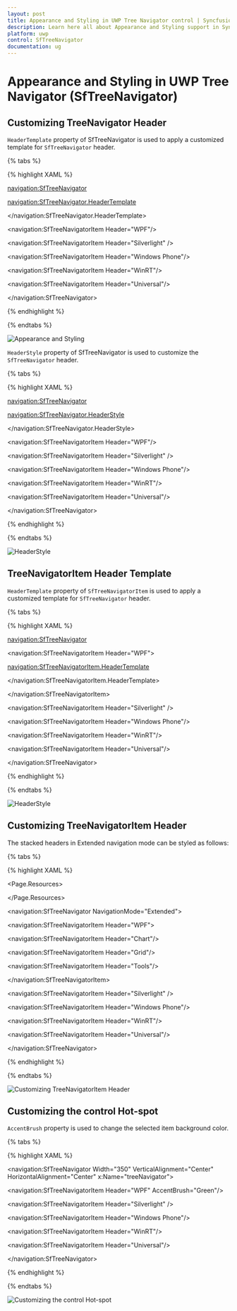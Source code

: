 ```yaml
---
layout: post
title: Appearance and Styling in UWP Tree Navigator control | Syncfusion®
description: Learn here all about Appearance and Styling support in Syncfusion® UWP Tree Navigator (SfTreeNavigator) control and more.
platform: uwp
control: SfTreeNavigator
documentation: ug
---
```


# Appearance and Styling in UWP Tree Navigator (SfTreeNavigator)

## Customizing TreeNavigator Header

`HeaderTemplate` property of SfTreeNavigator is used to apply a customized template for `SfTreeNavigator` header.

{% tabs %}

{% highlight XAML %}

<navigation:SfTreeNavigator>

<navigation:SfTreeNavigator.HeaderTemplate>

<DataTemplate>

<TextBlock Text="{Binding}" Foreground="Red"/>

</DataTemplate>

</navigation:SfTreeNavigator.HeaderTemplate>

<navigation:SfTreeNavigatorItem Header="WPF"/>

<navigation:SfTreeNavigatorItem Header="Silverlight" />

<navigation:SfTreeNavigatorItem Header="Windows Phone"/>

<navigation:SfTreeNavigatorItem Header="WinRT"/>

<navigation:SfTreeNavigatorItem Header="Universal"/>

</navigation:SfTreeNavigator>

{% endhighlight %}

{% endtabs %}

![Appearance and Styling](Appearance-and-Styling-images/Appearance-and-Styling-img2.jpeg)


`HeaderStyle` property of SfTreeNavigator is used to customize the `SfTreeNavigator` header.

{% tabs %}

{% highlight XAML %}

<navigation:SfTreeNavigator>

<navigation:SfTreeNavigator.HeaderStyle>

<Style TargetType="ContentControl">

<Setter Property="Foreground" Value="Red"/>

</Style>                      

</navigation:SfTreeNavigator.HeaderStyle>

<navigation:SfTreeNavigatorItem Header="WPF"/>

<navigation:SfTreeNavigatorItem Header="Silverlight" />

<navigation:SfTreeNavigatorItem Header="Windows Phone"/>

<navigation:SfTreeNavigatorItem Header="WinRT"/>

<navigation:SfTreeNavigatorItem Header="Universal"/>

</navigation:SfTreeNavigator>

{% endhighlight %}

{% endtabs %}

![HeaderStyle](Appearance-and-Styling-images/Appearance-and-Styling-img3.jpeg)

## TreeNavigatorItem Header Template

`HeaderTemplate` property of `SfTreeNavigatorItem` is used to apply a customized template for `SfTreeNavigator` header.

{% tabs %}

{% highlight XAML %}

<navigation:SfTreeNavigator>

<navigation:SfTreeNavigatorItem Header="WPF">

<navigation:SfTreeNavigatorItem.HeaderTemplate>

<DataTemplate>

<TextBlock Text="{Binding}" FontStyle="Italic"
           FontWeight="Bold" Foreground="Green"/>

</DataTemplate>

</navigation:SfTreeNavigatorItem.HeaderTemplate>

</navigation:SfTreeNavigatorItem>

<navigation:SfTreeNavigatorItem Header="Silverlight" />

<navigation:SfTreeNavigatorItem Header="Windows Phone"/>

<navigation:SfTreeNavigatorItem Header="WinRT"/>

<navigation:SfTreeNavigatorItem Header="Universal"/>

</navigation:SfTreeNavigator>

{% endhighlight %}

{% endtabs %}

![HeaderStyle](Appearance-and-Styling-images/Appearance-and-Styling-img4.jpeg)

## Customizing TreeNavigatorItem Header

The stacked headers in Extended navigation mode can be styled as follows:

{% tabs %}

{% highlight XAML %}

<Page.Resources>

<Style TargetType="navigation:TreeNavigatorHeaderItem">

<Setter Property="Background" Value="Pink"/>

</Style>

</Page.Resources>

<navigation:SfTreeNavigator NavigationMode="Extended">            

<navigation:SfTreeNavigatorItem Header="WPF">

<navigation:SfTreeNavigatorItem Header="Chart"/>

<navigation:SfTreeNavigatorItem Header="Grid"/>

<navigation:SfTreeNavigatorItem Header="Tools"/>

</navigation:SfTreeNavigatorItem>                                            

<navigation:SfTreeNavigatorItem Header="Silverlight" />

<navigation:SfTreeNavigatorItem Header="Windows Phone"/>

<navigation:SfTreeNavigatorItem Header="WinRT"/>

<navigation:SfTreeNavigatorItem Header="Universal"/>

</navigation:SfTreeNavigator>

{% endhighlight %}

{% endtabs %}

![Customizing TreeNavigatorItem Header](Appearance-and-Styling-images/Appearance-and-Styling-img5.jpeg)

## Customizing the control Hot-spot

`AccentBrush` property is used to change the selected item background color.

{% tabs %}

{% highlight XAML %}

<navigation:SfTreeNavigator Width="350" VerticalAlignment="Center"
                            HorizontalAlignment="Center" x:Name="treeNavigator">            

<navigation:SfTreeNavigatorItem Header="WPF" AccentBrush="Green"/>               

<navigation:SfTreeNavigatorItem Header="Silverlight" />

<navigation:SfTreeNavigatorItem Header="Windows Phone"/>

<navigation:SfTreeNavigatorItem Header="WinRT"/>

<navigation:SfTreeNavigatorItem Header="Universal"/>

</navigation:SfTreeNavigator>

{% endhighlight %}

{% endtabs %}

![Customizing the control Hot-spot](Appearance-and-Styling-images/Appearance-and-Styling-img6.jpeg)


